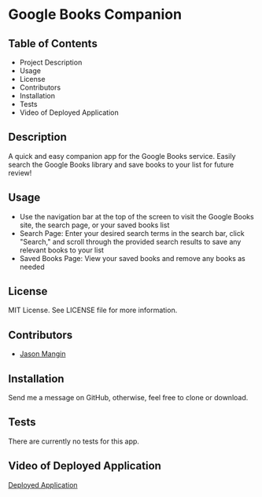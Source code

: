 # Google Books Companion

## **Table of Contents**

* Project Description
* Usage
* License
* Contributors
* Installation
* Tests
* Video of Deployed Application

## **Description**

A quick and easy companion app for the Google Books service. Easily search the Google Books library and save books to your list for future review!

## **Usage**

* Use the navigation bar at the top of the screen to visit the Google Books site, the search page, or your saved books list
* Search Page: Enter your desired search terms in the search bar, click "Search," and scroll through the provided search results to save any relevant books to your list
* Saved Books Page: View your saved books and remove any books as needed 

## **License**

MIT License. See LICENSE file for more information.

## **Contributors**

* [Jason Mangin](https://github.com/Jollyrgr83)

## **Installation**

Send me a message on GitHub, otherwise, feel free to clone or download.

## **Tests**

There are currently no tests for this app.

## **Video of Deployed Application**

[Deployed Application](https://books-companion.herokuapp.com/)
